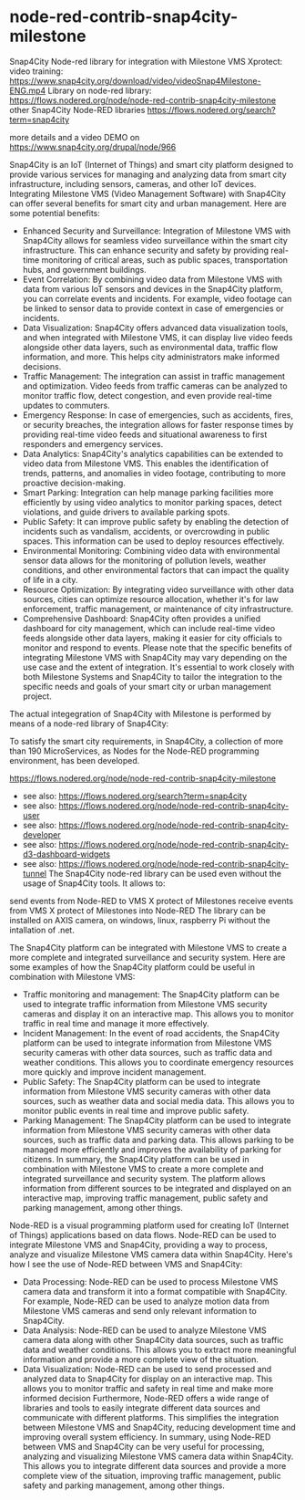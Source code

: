 # node-red-contrib-snap4city-milestone

Snap4City Node-red library for integration with Milestone VMS Xprotect: video training: https://www.snap4city.org/download/video/videoSnap4Milestone-ENG.mp4
Library on node-red library: https://flows.nodered.org/node/node-red-contrib-snap4city-milestone
other Snap4City Node-RED libraries https://flows.nodered.org/search?term=snap4city

more details and a video DEMO on https://www.snap4city.org/drupal/node/966 

Snap4City is an IoT (Internet of Things) and smart city platform designed to provide various services for managing and analyzing data from smart city infrastructure, including sensors, cameras, and other IoT devices. Integrating Milestone VMS (Video Management Software) with Snap4City can offer several benefits for smart city and urban management. Here are some potential benefits:

- Enhanced Security and Surveillance: Integration of Milestone VMS with Snap4City allows for seamless video surveillance within the smart city infrastructure. This can enhance security and safety by providing real-time monitoring of critical areas, such as public spaces, transportation hubs, and government buildings.
- Event Correlation: By combining video data from Milestone VMS with data from various IoT sensors and devices in the Snap4City platform, you can correlate events and incidents. For example, video footage can be linked to sensor data to provide context in case of emergencies or incidents.
- Data Visualization: Snap4City offers advanced data visualization tools, and when integrated with Milestone VMS, it can display live video feeds alongside other data layers, such as environmental data, traffic flow information, and more. This helps city administrators make informed decisions.
- Traffic Management: The integration can assist in traffic management and optimization. Video feeds from traffic cameras can be analyzed to monitor traffic flow, detect congestion, and even provide real-time updates to commuters.
- Emergency Response: In case of emergencies, such as accidents, fires, or security breaches, the integration allows for faster response times by providing real-time video feeds and situational awareness to first responders and emergency services.
- Data Analytics: Snap4City's analytics capabilities can be extended to video data from Milestone VMS. This enables the identification of trends, patterns, and anomalies in video footage, contributing to more proactive decision-making.
- Smart Parking: Integration can help manage parking facilities more efficiently by using video analytics to monitor parking spaces, detect violations, and guide drivers to available parking spots.
- Public Safety: It can improve public safety by enabling the detection of incidents such as vandalism, accidents, or overcrowding in public spaces. This information can be used to deploy resources effectively.
- Environmental Monitoring: Combining video data with environmental sensor data allows for the monitoring of pollution levels, weather conditions, and other environmental factors that can impact the quality of life in a city.
- Resource Optimization: By integrating video surveillance with other data sources, cities can optimize resource allocation, whether it's for law enforcement, traffic management, or maintenance of city infrastructure.
- Comprehensive Dashboard: Snap4City often provides a unified dashboard for city management, which can include real-time video feeds alongside other data layers, making it easier for city officials to monitor and respond to events.
Please note that the specific benefits of integrating Milestone VMS with Snap4City may vary depending on the use case and the extent of integration. It's essential to work closely with both Milestone Systems and Snap4City to tailor the integration to the specific needs and goals of your smart city or urban management project. 

The actual integegration of Snap4City  with Milestone is performed by means of a node-red library of Snap4City:

To satisfy the smart city requirements, in Snap4City, a collection of more than 190 MicroServices, as Nodes for the Node-RED programming environment, has been developed.

https://flows.nodered.org/node/node-red-contrib-snap4city-milestone
- see also: https://flows.nodered.org/search?term=snap4city
- see also: https://flows.nodered.org/node/node-red-contrib-snap4city-user
- see also: https://flows.nodered.org/node/node-red-contrib-snap4city-developer
- see also: https://flows.nodered.org/node/node-red-contrib-snap4city-d3-dashboard-widgets
- see also: https://flows.nodered.org/node/node-red-contrib-snap4city-tunnel
The Snap4City node-red library can be used even without the usage of Snap4City tools. It allows to:

send events from Node-RED to VMS X protect of Milestones
receive events from VMS X protect of Milestones into Node-RED
The library can be installed on AXIS camera, on windows, linux, raspberry Pi without the intallation of .net.

 The Snap4City platform can be integrated with Milestone VMS to create a more complete and integrated surveillance and security system. Here are some examples of how the Snap4City platform could be useful in combination with Milestone VMS:

- Traffic monitoring and management: The Snap4City platform can be used to integrate traffic information from Milestone VMS security cameras and display it on an interactive map. This allows you to monitor traffic in real time and manage it more effectively.
- Incident Management: In the event of road accidents, the Snap4City platform can be used to integrate information from Milestone VMS security cameras with other data sources, such as traffic data and weather conditions. This allows you to coordinate emergency resources more quickly and improve incident management.
- Public Safety: The Snap4City platform can be used to integrate information from Milestone VMS security cameras with other data sources, such as weather data and social media data. This allows you to monitor public events in real time and improve public safety.
- Parking Management: The Snap4City platform can be used to integrate information from Milestone VMS security cameras with other data sources, such as traffic data and parking data. This allows parking to be managed more efficiently and improves the availability of parking for citizens.
In summary, the Snap4City platform can be used in combination with Milestone VMS to create a more complete and integrated surveillance and security system. The platform allows information from different sources to be integrated and displayed on an interactive map, improving traffic management, public safety and parking management, among other things.

Node-RED is a visual programming platform used for creating IoT (Internet of Things) applications based on data flows. Node-RED can be used to integrate Milestone VMS and Snap4City, providing a way to process, analyze and visualize Milestone VMS camera data within Snap4City. Here's how I see the use of Node-RED between VMS and Snap4City:

- Data Processing: Node-RED can be used to process Milestone VMS camera data and transform it into a format compatible with Snap4City. For example, Node-RED can be used to analyze motion data from Milestone VMS cameras and send only relevant information to Snap4City.
- Data Analysis: Node-RED can be used to analyze Milestone VMS camera data along with other Snap4City data sources, such as traffic data and weather conditions. This allows you to extract more meaningful information and provide a more complete view of the situation.
- Data Visualization: Node-RED can be used to send processed and analyzed data to Snap4City for display on an interactive map. This allows you to monitor traffic and safety in real time and make more informed decision
Furthermore, Node-RED offers a wide range of libraries and tools to easily integrate different data sources and communicate with different platforms. This simplifies the integration between Milestone VMS and Snap4City, reducing development time and improving overall system efficiency. In summary, using Node-RED between VMS and Snap4City can be very useful for processing, analyzing and visualizing Milestone VMS camera data within Snap4City. This allows you to integrate different data sources and provide a more complete view of the situation, improving traffic management, public safety and parking management, among other things.
